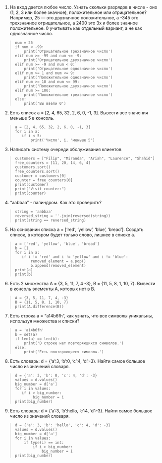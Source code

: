 1. На вход дается любое число. Узнать скольки разрядов в числе - оно (1, 2, 3 или более значное), положительное или отрицательное? Например, 25 — это двузначное положительное, а -345 это трехзначное отрицательное, а 2400 это 3х и более значное положительное. 0 учитывать как отдельный вариант, а не как однозначное число.
> ```
> num = 25  
> if num < -99:  
>     print('Отрицательное трехзначное число')  
> elif num >= -99 and num <= -9:  
>     print('Отрицательное двухзначное число')  
> elif num >= -9 and num < 0:  
>     print('Отрицательное однозначное число')  
> elif num >= 1 and num <= 9:  
>     print('Положительное однозначное число')  
> elif num >= 10 and num <= 99:  
>     print('Положительное двухзначное число')  
> elif num >= 100:  
>     print('Положительное трехзначное число')  
> else:  
>     print('Вы ввели 0')

2. Есть список а = [2, 4, 65, 32, 2, 6, 0, -1, 3]. Вывести все значения меньше 5 в консоль.
> ```
> a = [2, 4, 65, 32, 2, 6, 0, -1, 3]
> for i in a:
>    if i < 5:
>        print('Число', i, "меньше 5")

3. Написать систему очереди обслуживания клиентов

> ```
> customers = ["Filip", "Miranda", "Ariah", "Laurence", "Shahid"]
> free_counters = [11, 20, 14, 6, 4]
> customers.sort()
> free_counters.sort()
> customer = customers[0]
> counter = free_counters[0]
> print(customer)
> print("Visit counter:")
> print(counter)

4. “aabbаа” - палиндром. Как это проверить?

> ```
> string = 'aabbaa'
> reversed_string = ''.join(reversed(string))
> print(string == reversed_string)

5. На основании списка a = [‘red’, ‘yellow’, ‘blue’, ‘bread’]. Создать список, в котором будет только слово, лишнее в списке a.

>```
> a = ['red', 'yellow', 'blue', 'bread']
> b = []
> for i in a:
>    if i != 'red' and i != 'yellow' and i != 'blue':
>        removed_element = a.pop()
>        b.append(removed_element)
> print(a)
> print(b)

6. Есть 2 множества A = {3, 5, 11, 7, 4 -3}, B = {11, 5, 8, 1, 10, 7}. Вывести в консоль элементы A, которых нет в B.

>```
> A = {3, 5, 11, 7, 4, -3}
> B = {11, 5, 8, 1, 10, 7}
> print(A.difference(B))

7. Есть строка a = “a14b6fh”, как узнать, что все символы уникальны, используя множества и списки?

> ```
> a = 'a14b6fh'
> b = set(a)
> if len(a) == len(b):
>     print('В строке нет повторяющихся символов.')
> else:
>     print('Есть повторяющиеся символы.')

8. Есть словарь: d = {‘a’:3, ‘b’:0, ‘c’:4, ‘d’:-3}. Найти самое большое число из значений словаря.

> ```
> d = {'a': 3, 'b': 0, 'c': 4, 'd': -3}
> values = d.values()
> big_number = d['a']
> for i in values:
>    if i > big_number:
>         big_number = i
> print(big_number)

9. Есть словарь: d = {‘a’:3, ‘b’:hello, ‘c’:4, ‘d’:-3}. Найти самое большое число из значений словаря.

> ```
> d = {'a': 3, 'b': 'hello', 'c': 4, 'd': -3}
> values = d.values()
> big_number = d['a']
> for i in values:
>     if type(i) == int:
>         if i > big_number:
>             big_number = i
> print(big_number)
